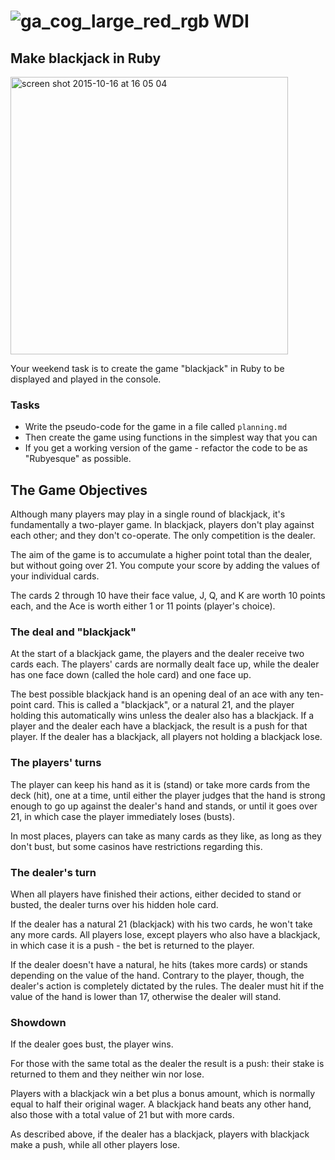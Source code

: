 ![ga_cog_large_red_rgb](https://cloud.githubusercontent.com/assets/40461/8183776/469f976e-1432-11e5-8199-6ac91363302b.png)
WDI
===
## Make blackjack in Ruby

<img width="444" alt="screen shot 2015-10-16 at 16 05 04" src="https://cloud.githubusercontent.com/assets/40461/10545269/c0b6d84e-741f-11e5-9860-6ffe75ab75a9.png">


Your weekend task is to create the game "blackjack" in Ruby to be displayed and played in the console. 

### Tasks

- Write the pseudo-code for the game in a file called `planning.md`
- Then create the game using functions in the simplest way that you can
- If you get a working version of the game - refactor the code to be as "Rubyesque" as possible.


## The Game Objectives

Although many players may play in a single round of blackjack, it's fundamentally a two-player game. In blackjack, players don't play against each other; and they don't co-operate. The only competition is the dealer.

The aim of the game is to accumulate a higher point total than the dealer, but without going over 21. You compute your score by adding the values of your individual cards.

The cards 2 through 10 have their face value, J, Q, and K are worth 10 points each, and the Ace is worth either 1 or 11 points (player's choice).

### The deal and "blackjack"

At the start of a blackjack game, the players and the dealer receive two cards each. The players' cards are normally dealt face up, while the dealer has one face down (called the hole card) and one face up.

The best possible blackjack hand is an opening deal of an ace with any ten-point card. This is called a "blackjack", or a natural 21, and the player holding this automatically wins unless the dealer also has a blackjack. If a player and the dealer each have a blackjack, the result is a push for that player. If the dealer has a blackjack, all players not holding a blackjack lose.

### The players' turns

The player can keep his hand as it is (stand) or take more cards from the deck (hit), one at a time, until either the player judges that the hand is strong enough to go up against the dealer's hand and stands, or until it goes over 21, in which case the player immediately loses (busts).

In most places, players can take as many cards as they like, as long as they don't bust, but some casinos have restrictions regarding this.

### The dealer's turn

When all players have finished their actions, either decided to stand or busted, the dealer turns over his hidden hole card.

If the dealer has a natural 21 (blackjack) with his two cards, he won't take any more cards. All players lose, except players who also have a blackjack, in which case it is a push - the bet is returned to the player.

If the dealer doesn't have a natural, he hits (takes more cards) or stands depending on the value of the hand. Contrary to the player, though, the dealer's action is completely dictated by the rules. The dealer must hit if the value of the hand is lower than 17, otherwise the dealer will stand.

### Showdown

If the dealer goes bust, the player wins.

For those with the same total as the dealer the result is a push: their stake is returned to them and they neither win nor lose.

Players with a blackjack win a bet plus a bonus amount, which is normally equal to half their original wager. A blackjack hand beats any other hand, also those with a total value of 21 but with more cards.

As described above, if the dealer has a blackjack, players with blackjack make a push, while all other players lose.